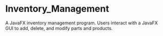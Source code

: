# Inventory_Management
A JavaFX inventory management program. Users interact with a JavaFX GUI to add, delete, and modify parts and products.
